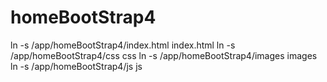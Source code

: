 # homeBootStrap4

ln -s /app/homeBootStrap4/index.html index.html
ln -s /app/homeBootStrap4/css css
ln -s /app/homeBootStrap4/images images
ln -s /app/homeBootStrap4/js js

